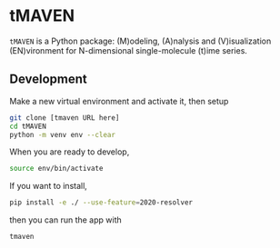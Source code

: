 # tMAVEN
`tMAVEN` is a Python package: (M)odeling, (A)nalysis and (V)isualization (EN)vironment for N-dimensional single-molecule (t)ime series.






## Development
Make a new virtual environment and activate it, then setup

``` bash
git clone [tmaven URL here]
cd tMAVEN
python -m venv env --clear
```

When you are ready to develop,
``` bash
source env/bin/activate
```

If you want to install,
``` bash
pip install -e ./ --use-feature=2020-resolver
```
then you can run the app with
``` bash
tmaven
```
